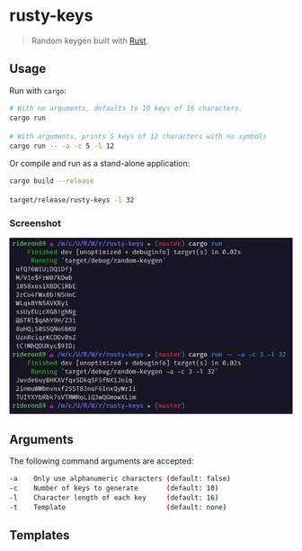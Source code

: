 # rusty-keys

> Random keygen built with [Rust](https://www.rust-lang.org/).

## Usage

Run with `cargo`:

```bash
# With no arguments, defaults to 10 keys of 16 characters.
cargo run

# With arguments, prints 5 keys of 12 characters with no symbols
cargo run -- -a -c 5 -l 12
```

Or compile and run as a stand-alone application:

```bash
cargo build --release

target/release/rusty-keys -l 32
```

### Screenshot

<img src="https://raw.githubusercontent.com/rideron89/rusty-keys/master/screenshot.png">

## Arguments

The following command arguments are accepted:

```bash
-a    Only use alphanumeric characters (default: false)
-c    Number of keys to generate       (default: 10)
-l    Character length of each key     (default: 16)
-t    Template                         (default: none)
```

## Templates

